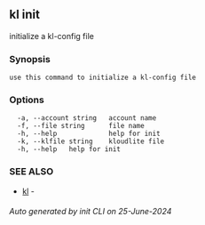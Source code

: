 ## kl init

initialize a kl-config file

### Synopsis

```
use this command to initialize a kl-config file
```

### Options

```
  -a, --account string   account name
  -f, --file string      file name
  -h, --help             help for init
  -k, --klfile string    kloudlite file
  -h, --help   help for init
```

### SEE ALSO

* [kl](kl.md)  - 

###### Auto generated by init CLI on 25-June-2024
